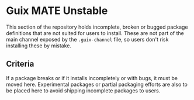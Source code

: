 # Guix MATE Unstable

This section of the repository holds incomplete, broken or bugged package
definitions that are not suited for users to install. These are not part of the
main channel exposed by the `.guix-channel` file, so users don't risk installing
these by mistake.

## Criteria

If a package breaks or if it installs incompletely or with bugs, it must be
moved here. Experimental packages or partial packaging efforts are also to be
placed here to avoid shipping incomplete packages to users.
